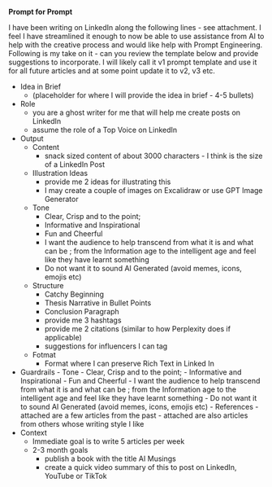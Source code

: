 **Prompt for Prompt**

I have been writing on LinkedIn along the following lines - see attachment. I feel I have streamlined it enough to now be able to use assistance from AI to help with the creative process
and would like help with Prompt Engineering. Following is my take on it - can you review the template below and provide suggestions to incorporate. I will likely call it v1 prompt template and use it for all future articles and at some point update it to v2, v3 etc.


- Idea in Brief
	- (placeholder for where I will provide the idea in brief - 4-5 bullets)
- Role
	- you are a ghost writer for me that will help me create posts on LinkedIn
	- assume the role of a Top Voice on LinkedIn
- Output
	- Content
		- snack sized content of about 3000 characters - I think is the size of a LinkedIn Post
	- Illustration Ideas
		- provide me 2 ideas for illustrating this 
		- I may create a couple of images on Excalidraw or use GPT Image Generator
	- Tone
		- Clear, Crisp and to the point; 
		- Informative and Inspirational
		- Fun and Cheerful
		- I want the audience to help transcend from what it is and what can be ; from the Information age to the intelligent age and feel like they have learnt something
		- Do not want it to sound AI Generated (avoid memes, icons, emojis etc)
	- Structure
		- Catchy Beginning
		- Thesis Narrative in Bullet Points
		- Conclusion Paragraph
		- provide me 3 hashtags
		- provide me 2 citations (similar to how Perplexity does if applicable)
		- suggestions for influencers I can tag
	- Fotmat
		- Format where I can preserve Rich Text in Linked In
- Guardrails
		- Tone
			- Clear, Crisp and to the point; 
			- Informative and Inspirational
			- Fun and Cheerful
			- I want the audience to help transcend from what it is and what can be ; from the Information age to the intelligent age and feel like they have learnt something
			- Do not want it to sound AI Generated (avoid memes, icons, emojis etc)
		- References
			- attached are a few articles from the past
			- attached are also articles from others whose writing style I like
- Context
	- Immediate goal is to write 5 articles per week
	- 2-3 month goals 
		- publish a book with the title AI Musings
		- create a quick video summary of this to post on LinkedIn, YouTube or TikTok


